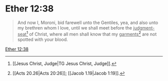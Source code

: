 # Ether 12:38

> And now I, Moroni, bid farewell unto the Gentiles, yea, and also unto my brethren whom I love, until we shall meet before the <u>judgment-seat</u>[^a] of Christ, where all men shall know that my <u>garments</u>[^b] are not spotted with your blood.

[Ether 12:38](https://www.churchofjesuschrist.org/study/scriptures/bofm/ether/12?lang=eng&id=p38#p38)


[^a]: [[Jesus Christ, Judge|TG Jesus Christ, Judge]].  
[^b]: [[Acts 20.26|Acts 20:26]]; [[Jacob 1.19|Jacob 1:19]].  
